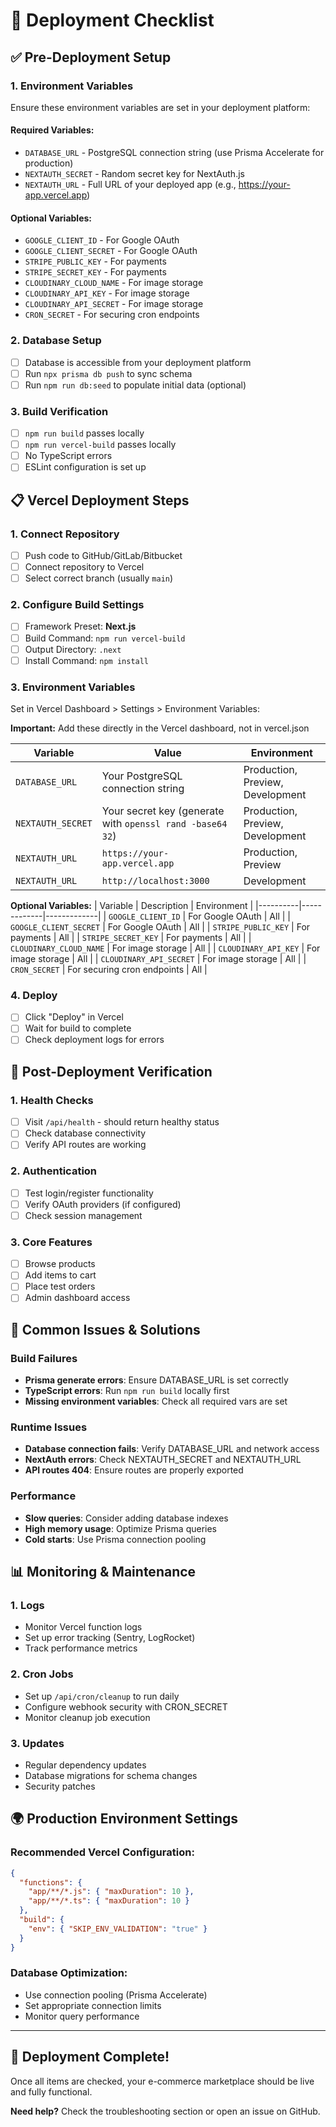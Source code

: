 # 🚀 Deployment Checklist

## ✅ Pre-Deployment Setup

### 1. Environment Variables
Ensure these environment variables are set in your deployment platform:

#### Required Variables:
- `DATABASE_URL` - PostgreSQL connection string (use Prisma Accelerate for production)
- `NEXTAUTH_SECRET` - Random secret key for NextAuth.js
- `NEXTAUTH_URL` - Full URL of your deployed app (e.g., https://your-app.vercel.app)

#### Optional Variables:
- `GOOGLE_CLIENT_ID` - For Google OAuth
- `GOOGLE_CLIENT_SECRET` - For Google OAuth
- `STRIPE_PUBLIC_KEY` - For payments
- `STRIPE_SECRET_KEY` - For payments
- `CLOUDINARY_CLOUD_NAME` - For image storage
- `CLOUDINARY_API_KEY` - For image storage
- `CLOUDINARY_API_SECRET` - For image storage
- `CRON_SECRET` - For securing cron endpoints

### 2. Database Setup
- [ ] Database is accessible from your deployment platform
- [ ] Run `npx prisma db push` to sync schema
- [ ] Run `npm run db:seed` to populate initial data (optional)

### 3. Build Verification
- [ ] `npm run build` passes locally
- [ ] `npm run vercel-build` passes locally
- [ ] No TypeScript errors
- [ ] ESLint configuration is set up

## 📋 Vercel Deployment Steps

### 1. Connect Repository
- [ ] Push code to GitHub/GitLab/Bitbucket
- [ ] Connect repository to Vercel
- [ ] Select correct branch (usually `main`)

### 2. Configure Build Settings
- [ ] Framework Preset: **Next.js**
- [ ] Build Command: `npm run vercel-build`
- [ ] Output Directory: `.next`
- [ ] Install Command: `npm install`

### 3. Environment Variables
Set in Vercel Dashboard > Settings > Environment Variables:

**Important:** Add these directly in the Vercel dashboard, not in vercel.json

| Variable | Value | Environment |
|----------|-------|-------------|
| `DATABASE_URL` | Your PostgreSQL connection string | Production, Preview, Development |
| `NEXTAUTH_SECRET` | Your secret key (generate with `openssl rand -base64 32`) | Production, Preview, Development |
| `NEXTAUTH_URL` | `https://your-app.vercel.app` | Production, Preview |
| `NEXTAUTH_URL` | `http://localhost:3000` | Development |

**Optional Variables:**
| Variable | Description | Environment |
|----------|-------------|-------------|
| `GOOGLE_CLIENT_ID` | For Google OAuth | All |
| `GOOGLE_CLIENT_SECRET` | For Google OAuth | All |
| `STRIPE_PUBLIC_KEY` | For payments | All |
| `STRIPE_SECRET_KEY` | For payments | All |
| `CLOUDINARY_CLOUD_NAME` | For image storage | All |
| `CLOUDINARY_API_KEY` | For image storage | All |
| `CLOUDINARY_API_SECRET` | For image storage | All |
| `CRON_SECRET` | For securing cron endpoints | All |

### 4. Deploy
- [ ] Click "Deploy" in Vercel
- [ ] Wait for build to complete
- [ ] Check deployment logs for errors

## 🔧 Post-Deployment Verification

### 1. Health Checks
- [ ] Visit `/api/health` - should return healthy status
- [ ] Check database connectivity
- [ ] Verify API routes are working

### 2. Authentication
- [ ] Test login/register functionality
- [ ] Verify OAuth providers (if configured)
- [ ] Check session management

### 3. Core Features
- [ ] Browse products
- [ ] Add items to cart
- [ ] Place test orders
- [ ] Admin dashboard access

## 🚨 Common Issues & Solutions

### Build Failures
- **Prisma generate errors**: Ensure DATABASE_URL is set correctly
- **TypeScript errors**: Run `npm run build` locally first
- **Missing environment variables**: Check all required vars are set

### Runtime Issues
- **Database connection fails**: Verify DATABASE_URL and network access
- **NextAuth errors**: Check NEXTAUTH_SECRET and NEXTAUTH_URL
- **API routes 404**: Ensure routes are properly exported

### Performance
- **Slow queries**: Consider adding database indexes
- **High memory usage**: Optimize Prisma queries
- **Cold starts**: Use Prisma connection pooling

## 📊 Monitoring & Maintenance

### 1. Logs
- Monitor Vercel function logs
- Set up error tracking (Sentry, LogRocket)
- Track performance metrics

### 2. Cron Jobs
- Set up `/api/cron/cleanup` to run daily
- Configure webhook security with CRON_SECRET
- Monitor cleanup job execution

### 3. Updates
- Regular dependency updates
- Database migrations for schema changes
- Security patches

## 🌍 Production Environment Settings

### Recommended Vercel Configuration:
```json
{
  "functions": {
    "app/**/*.js": { "maxDuration": 10 },
    "app/**/*.ts": { "maxDuration": 10 }
  },
  "build": {
    "env": { "SKIP_ENV_VALIDATION": "true" }
  }
}
```

### Database Optimization:
- Use connection pooling (Prisma Accelerate)
- Set appropriate connection limits
- Monitor query performance

---

## 🎉 Deployment Complete!

Once all items are checked, your e-commerce marketplace should be live and fully functional.

**Need help?** Check the troubleshooting section or open an issue on GitHub.
